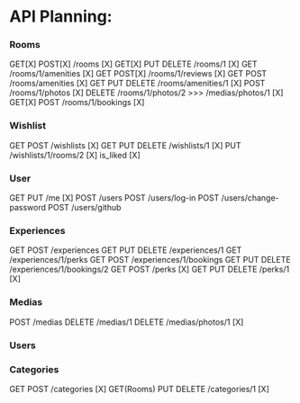 # API Planning:

### Rooms

GET[X] POST[X] /rooms [X]
GET[X] PUT DELETE /rooms/1 [X]
GET /rooms/1/amenities [X]
GET POST[X] /rooms/1/reviews [X]
GET POST /rooms/amenities [X]
GET PUT DELETE /rooms/amenities/1 [X]
POST /rooms/1/photos [X]
DELETE /rooms/1/photos/2 >>> /medias/photos/1 [X]
GET[X] POST /rooms/1/bookings [X]

### Wishlist

GET POST /wishlists [X]
GET PUT DELETE /wishlists/1 [X]
PUT /wishlists/1/rooms/2 [X]
is_liked [X]

### User

GET PUT /me [X]
POST /users
POST /users/log-in
POST /users/change-password
POST /users/github

### Experiences

GET POST /experiences
GET PUT DELETE /experiences/1
GET /experiences/1/perks
GET POST /experiences/1/bookings
GET PUT DELETE /experiences/1/bookings/2
GET POST /perks [X]
GET PUT DELETE /perks/1 [X]

### Medias

POST /medias
DELETE /medias/1
DELETE /medias/photos/1 [X]

### Users

### Categories

GET POST /categories [X]
GET(Rooms) PUT DELETE /categories/1 [X]
